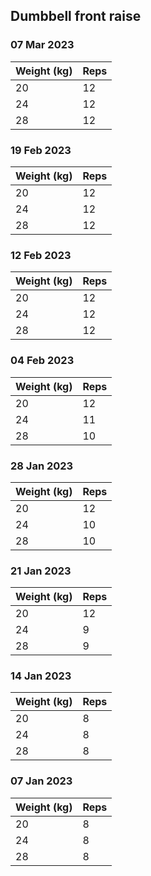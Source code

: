 ## Dumbbell front raise

### 07 Mar 2023

| Weight (kg) | Reps |
| ----------- | ---- |
| 20 | 12 |
| 24 | 12 |
| 28 | 12 |

### 19 Feb 2023

| Weight (kg) | Reps |
| ----------- | ---- |
| 20 | 12 |
| 24 | 12 |
| 28 | 12 |

### 12 Feb 2023

| Weight (kg) | Reps |
| ----------- | ---- |
| 20 | 12 |
| 24 | 12 |
| 28 | 12 |

### 04 Feb 2023

| Weight (kg) | Reps |
| ----------- | ---- |
| 20 | 12 |
| 24 | 11 |
| 28 | 10 |

### 28 Jan 2023

| Weight (kg) | Reps |
| ----------- | ---- |
| 20 | 12 |
| 24 | 10 |
| 28 | 10 |

### 21 Jan 2023

| Weight (kg) | Reps |
| ----------- | ---- |
| 20 | 12 |
| 24 | 9 |
| 28 | 9 |

### 14 Jan 2023

| Weight (kg) | Reps |
| ----------- | ---- |
| 20 | 8 |
| 24 | 8 |
| 28 | 8 |

### 07 Jan 2023

| Weight (kg) | Reps |
| ----------- | ---- |
| 20 | 8 |
| 24 | 8 |
| 28 | 8 |